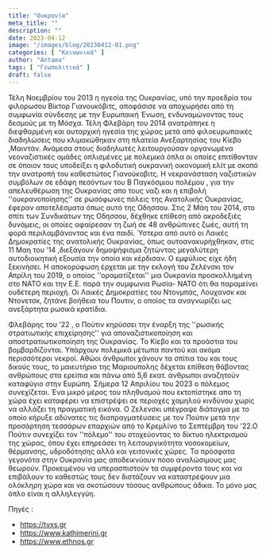 ```yaml
---
title: "Ουκρανία"
meta_title: ""
description: ""
date: 2023-04-12
image: "/images/blog/20230412-01.png"
categories: [ "Κοινωνικά" ]
author: "Antama"
tags: [ "Γεωπολιτικά" ]
draft: false
---
```


Τέλη Νοεμβρίου του 2013 η ηγεσία της Ουκρανίας, υπό την προεδρία του φιλορωσου Βίκτορ Γιανουκόβιτς, αποφάσισε να
αποχωρήσει από τη συμφωνία σύνδεσης με την Ευρωπαική Ένωση, ενδυναμώνοντας τους δεσμούς με τη Μόσχα. Τέλη Φλεβάρη του
2014 ανατράπηκε η διεφθαρμένη και αυταρχική ηγεσία της χώρας μετά από φιλοευρωπαικές διαδηλώσεις που κλιμακώθηκαν στη
πλατεία Ανεξαρτησίας του Κίεβο ,Μαιντάν. Ανάμεσα στους διαδηλωτές λειτουργούσαν οργανωμένα νεοναζιστικές ομάδες
οπλισμένες με πολεμικά όπλα οι οποίες επιτίθονταν σε όποιον τους υποδείξει η φιλοδυτική ουκρανική οικονομική ελίτ με
σκοπό την ανατροπή του καθεστώτος Γιανούκοβιτς. Η νεκρανάσταση ναζιστικών συμβόλων σε εδάφη πεσόντων του Β Παγκόσμιου
πολέμου , για την απελευθέρωση της Ουκρανίας απο τους ναζι και η επιβολή ''ουκρανοποίησης'' σε ρωσόφωνες πόλεις της
Ανατολικής Ουκρανίας, έφεραν αποτελέσματα όπως αυτό της Οδησσου.
Στις 2 Μάη του 2014, στο σπίτι των Συνδικάτων της Οδησσου, δέχθηκε επίθεση από ακροδεξιές δυνάμεις, οι οποίες αφαίρεσαν
τη ζωή σε 48 ανθρώπινες ζωές, αυτή τη φορά περιλαμβάνοντας και ένα παιδί. Ύστερα από αυτό οι Λαικές Δημοκρατίες της
ανατολικής Ουκρανίας, όπως αυτοανακυρήχθηκαν, στις 11 Μαη του '14 ,διεξάγουν δημοψήφισμα ζητώντας μεγαλύτερη
αυτοδιοικητική εξουσία την οποία και κέρδισαν. Ο εμφύλιος είχε ήδη ξεκινήσει.
Η αποκορύφωση έρχεται με την εκλογή του Ζελένσκι τον Απρίλη του 2019, ο οποίος ''οραματίζεται''  μια Ουκρανία
προσκολλημένη στο ΝΑΤΟ και την Ε.Ε. παρά την συμφωνια Ρωσία- ΝΑΤΟ ότι θα παραμείνει ουδέτερη περιοχή. Οι Λαικές
Δημοκρατίες του Ντονμπάς, Λουχανσκ και Ντονετσκ, ζητάνε βοήθεια του Πουτιν, ο οποίος τα αναγνωρίζει ως ανεξάρτητα ρωσικά
κρατίδια.

Φλεβάρης του '22 , ο Πούτιν κηρύσσει την έναρξη της ''ρωσικής στρατιωτικής επιχείρησης'' για αποναζιστικοποίηση και
αποστρατιωτικοποίηση της Ουκρανίας. Το Κίεβο και τα προάστια του βομβαρδίζονται. Υπάρχουν πολεμικά μέτωπα παντού και
ακόμα περισσότεροι νεκροί. Αθώοι άνθρωποι χάνουν τα σπίτια του και τους δικούς τους, το μαιευτήριο της Μαριουπολης
δέχεται επίθεση θάβοντας ανθρώπους στα ερείπια και πάνω από 5,6 εκατ. άνθρωποι αναζητούν καταφύγιο στην Ευρώπη.
Σήμερα 12 Aπριλίου του 2023 ο πόλεμος συνεχίζεται. Ένα μικρό μέρος του πληθυσμού που εκτοπίστηκε απο τη χώρα έχει
καταφέρει να επιστρέψει σε περιοχές χαμηλού κινδύνου χωρίς να αλλάζει τη πραγματική εικόνα. Ο Ζελενσκι υπέγραψε διάταγμα
με το οποίο κήρυξε αδύνατες τις διαπραγματέυσεις με τον Πούτιν μετά την προσάρτηση τεσσάρων επαρχιών από το Κρεμλίνο το
Σεπτέμβρη του '22.Ο Πούτιν συνεχίζει τον ''πόλεμo'' του στοχεύοντας το δίκτυο ηλεκτρισμού της χώρας, όπου έχει επηρεάσει
τη λειτουργικότητα νοσοκομείων, θέρμανσης, υδροδότησης αλλά και γειτονικές χώρες.
Τα πρόσφατα γεγονότα στην Ουκρανία μας αποδεικνύουν πόσο αναλώσιμους μας θεωρούν. Προκειμένου να υπερασπιστούν τα
συμφέροντα τους και να επιβάλουν το καθεστώς τους δεν διστάζουν να καταστρέψουν μια ολόκληρη χώρα και να σκοτώσουν
τόσους ανθρώπους άδικα. Το μόνο μας όπλο είναι η αλληλεγγύη.

Πηγές :

- https://tvxs.gr
- https://www.kathimerini.gr
- https://www.ethnos.gr

